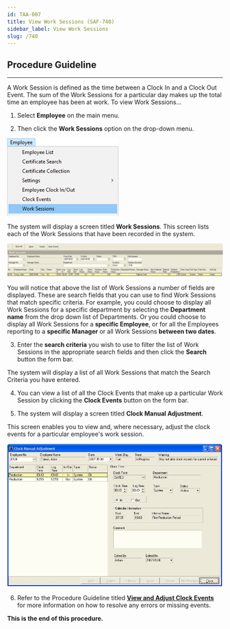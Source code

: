 ```yaml
---
id: TAA-007
title: View Work Sessions (SAF-740)
sidebar_label: View Work Sessions
slug: /740
---
```

## Procedure Guideline
___

A Work Session is defined as the time between a Clock In and a Clock Out
Event. The sum of the Work Sessions for a particular day makes up the
total time an employee has been at work. To view Work Sessions...  

1.  Select **Employee** on the main menu.  

2.  Then click the **Work Sessions** option on the drop-down menu.  

![](../static/img/docs/TAA-007/image1.jpg)  

The system will display a screen titled **Work Sessions**. This screen lists
each of the Work Sessions that have been recorded in the system.  

![](../static/img/docs/TAA-007/image3.jpg)  

You will notice that above the list of Work Sessions a number of fields
are displayed. These are search fields that you can use to find Work
Sessions that match specific criteria. For example, you could choose to
display all Work Sessions for a specific department by selecting the
**Department name** from the drop down list of Departments. Or you could
choose to display all Work Sessions for a **specific Employee**, or for all
the Employees reporting to a **specific Manager** or all Work Sessions
**between two dates**.  

3.  Enter the **search criteria** you wish to use to filter the list of Work
    Sessions in the appropriate search fields and then click the **Search**
    button the form bar.  

The system will display a list of all Work Sessions that match the
Search Criteria you have entered.  

4.  You can view a list of all the Clock Events that make up a
    particular Work Session by clicking the **Clock Events** button on the
    form bar.  

5.  The system will display a screen titled **Clock Manual Adjustment**.  

This screen enables you to view and, where necessary, adjust the clock
events for a particular employee's work session.  

![](../static/img/docs/TAA-007/image5.jpg)  

6.  Refer to the Procedure Guideline titled
   **[View and Adjust Clock Events](739)** for more information on how to resolve any errors or missing events.  

**This is the end of this procedure.**
